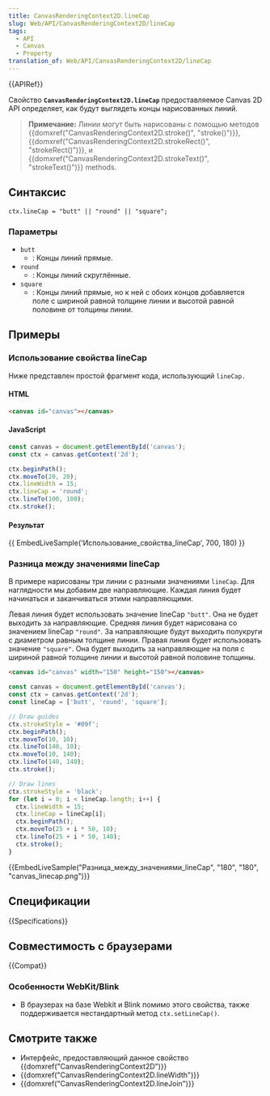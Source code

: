 ```yaml
---
title: CanvasRenderingContext2D.lineCap
slug: Web/API/CanvasRenderingContext2D/lineCap
tags:
  - API
  - Canvas
  - Property
translation_of: Web/API/CanvasRenderingContext2D/lineCap
---
```

{{APIRef}}

Свойство **`CanvasRenderingContext2D.lineCap`** предоставляемое Canvas 2D API определяет, как будут выглядеть концы нарисованных линий.

> **Примечание:** Линии могут быть нарисованы с помощью методов {{domxref("CanvasRenderingContext2D.stroke()", "stroke()")}}, {{domxref("CanvasRenderingContext2D.strokeRect()", "strokeRect()")}}, и {{domxref("CanvasRenderingContext2D.strokeText()", "strokeText()")}} methods.

## Синтаксис

```
ctx.lineCap = "butt" || "round" || "square";
```

### Параметры

- `butt`
  - : Концы линий прямые.
- `round`
  - : Концы линий скруглённые.
- `square`
  - : Концы линий прямые, но к ней с обоих концов добавляется поле с шириной равной толщине линии и высотой равной половине от толщины линии.

## Примеры

### Использование свойства lineCap

Ниже представлен простой фрагмент кода, использующий `lineCap.`

#### HTML

```html
<canvas id="canvas"></canvas>
```

#### JavaScript

```js
const canvas = document.getElementById('canvas');
const ctx = canvas.getContext('2d');

ctx.beginPath();
ctx.moveTo(20, 20);
ctx.lineWidth = 15;
ctx.lineCap = 'round';
ctx.lineTo(100, 100);
ctx.stroke();
```

#### Результат

{{ EmbedLiveSample('Использование_свойства_lineCap', 700, 180) }}

### Разница между значениями lineCap

В примере нарисованы три линии с разными значениями `lineCap`. Для наглядности мы добавим две направляющие. Каждая линия будет начинаться и заканчиваться этими направляющими.

Левая линия будет использовать значение lineCap `"butt"`. Она не будет выходить за направляющие. Средняя линия будет нарисована со значением lineCap `"round"`. За направляющие будут выходить полукруги с диаметром равным толщине линии. Правая линия будет использовать значение `"square"`. Она будет выходить за направляющие на поля с шириной равной толщине линии и высотой равной половине толщины.

```html hidden
<canvas id="canvas" width="150" height="150"></canvas>
```

```js
const canvas = document.getElementById('canvas');
const ctx = canvas.getContext('2d');
const lineCap = ['butt', 'round', 'square'];

// Draw guides
ctx.strokeStyle = '#09f';
ctx.beginPath();
ctx.moveTo(10, 10);
ctx.lineTo(140, 10);
ctx.moveTo(10, 140);
ctx.lineTo(140, 140);
ctx.stroke();

// Draw lines
ctx.strokeStyle = 'black';
for (let i = 0; i < lineCap.length; i++) {
  ctx.lineWidth = 15;
  ctx.lineCap = lineCap[i];
  ctx.beginPath();
  ctx.moveTo(25 + i * 50, 10);
  ctx.lineTo(25 + i * 50, 140);
  ctx.stroke();
}
```

{{EmbedLiveSample("Разница_между_значениями_lineCap", "180", "180", "canvas_linecap.png")}}

## Спецификации

{{Specifications}}

## Совместимость с браузерами

{{Compat}}

### Особенности WebKit/Blink

- В браузерах на базе Webkit и Blink помимо этого свойства, также поддерживается нестандартный метод `ctx.setLineCap()`.

## Смотрите также

- Интерфейс, предоставляющий данное свойство {{domxref("CanvasRenderingContext2D")}}
- {{domxref("CanvasRenderingContext2D.lineWidth")}}
- {{domxref("CanvasRenderingContext2D.lineJoin")}}
